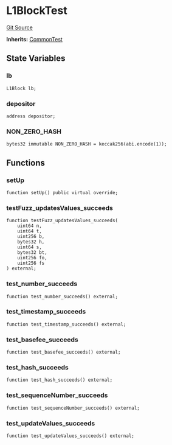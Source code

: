 # L1BlockTest
[Git Source](https://github.com/ethereum-optimism/optimism/blob/f7b73857601914eeea6fc4c1ba46ae99ca744d97/contracts/test/L1Block.t.sol)

**Inherits:**
[CommonTest](/contracts/test/CommonTest.t.sol/contract.CommonTest.md)


## State Variables
### lb

```solidity
L1Block lb;
```


### depositor

```solidity
address depositor;
```


### NON_ZERO_HASH

```solidity
bytes32 immutable NON_ZERO_HASH = keccak256(abi.encode(1));
```


## Functions
### setUp


```solidity
function setUp() public virtual override;
```

### testFuzz_updatesValues_succeeds


```solidity
function testFuzz_updatesValues_succeeds(
    uint64 n,
    uint64 t,
    uint256 b,
    bytes32 h,
    uint64 s,
    bytes32 bt,
    uint256 fo,
    uint256 fs
) external;
```

### test_number_succeeds


```solidity
function test_number_succeeds() external;
```

### test_timestamp_succeeds


```solidity
function test_timestamp_succeeds() external;
```

### test_basefee_succeeds


```solidity
function test_basefee_succeeds() external;
```

### test_hash_succeeds


```solidity
function test_hash_succeeds() external;
```

### test_sequenceNumber_succeeds


```solidity
function test_sequenceNumber_succeeds() external;
```

### test_updateValues_succeeds


```solidity
function test_updateValues_succeeds() external;
```

